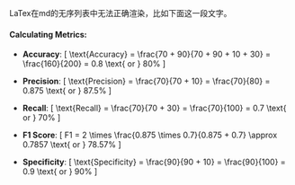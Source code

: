 LaTex在md的无序列表中无法正确渲染，比如下面这一段文字。

#### Calculating Metrics:

- **Accuracy**:
\[
\text{Accuracy} = \frac{70 + 90}{70 + 90 + 10 + 30} = \frac{160}{200} = 0.8 \text{ or } 80\%
\]

- **Precision**:
\[
\text{Precision} = \frac{70}{70 + 10} = \frac{70}{80} = 0.875 \text{ or } 87.5\%
\]

- **Recall**:
\[
\text{Recall} = \frac{70}{70 + 30} = \frac{70}{100} = 0.7 \text{ or } 70\%
\]

- **F1 Score**:
\[
F1 = 2 \times \frac{0.875 \times 0.7}{0.875 + 0.7} \approx 0.7857 \text{ or } 78.57\%
\]

- **Specificity**:
\[
\text{Specificity} = \frac{90}{90 + 10} = \frac{90}{100} = 0.9 \text{ or } 90\%
\]
